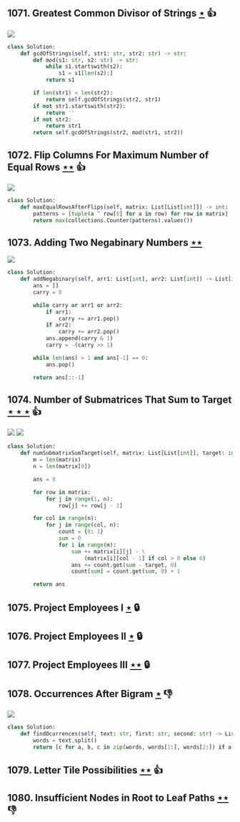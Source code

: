 ## 1071. Greatest Common Divisor of Strings [$\star$](https://leetcode.com/problems/greatest-common-divisor-of-strings) :thumbsup:

![](https://img.shields.io/badge/-String-60373E.svg?style=flat-square)

```python
class Solution:
    def gcdOfStrings(self, str1: str, str2: str) -> str:
        def mod(s1: str, s2: str) -> str:
            while s1.startswith(s2):
                s1 = s1[len(s2):]
            return s1

        if len(str1) < len(str2):
            return self.gcdOfStrings(str2, str1)
        if not str1.startswith(str2):
            return ''
        if not str2:
            return str1
        return self.gcdOfStrings(str2, mod(str1, str2))
```

## 1072. Flip Columns For Maximum Number of Equal Rows [$\star\star$](https://leetcode.com/problems/flip-columns-for-maximum-number-of-equal-rows) :thumbsup:

![](https://img.shields.io/badge/-Hash%20Table-7BA23F.svg?style=flat-square)

```python
class Solution:
    def maxEqualRowsAfterFlips(self, matrix: List[List[int]]) -> int:
        patterns = [tuple(a ^ row[0] for a in row) for row in matrix]
        return max(collections.Counter(patterns).values())
```

## 1073. Adding Two Negabinary Numbers [$\star\star$](https://leetcode.com/problems/adding-two-negabinary-numbers)

![](https://img.shields.io/badge/-Math-434343.svg?style=flat-square)

```python
class Solution:
    def addNegabinary(self, arr1: List[int], arr2: List[int]) -> List[int]:
        ans = []
        carry = 0

        while carry or arr1 or arr2:
            if arr1:
                carry += arr1.pop()
            if arr2:
                carry += arr2.pop()
            ans.append(carry & 1)
            carry = -(carry >> 1)

        while len(ans) > 1 and ans[-1] == 0:
            ans.pop()

        return ans[::-1]
```

## 1074. Number of Submatrices That Sum to Target [$\star\star\star$](https://leetcode.com/problems/number-of-submatrices-that-sum-to-target) :thumbsup:

![](https://img.shields.io/badge/-Dynamic%20Programming-113285.svg?style=flat-square) ![](https://img.shields.io/badge/-Sliding%20Window-1E88A8.svg?style=flat-square)

```python
class Solution:
    def numSubmatrixSumTarget(self, matrix: List[List[int]], target: int) -> int:
        m = len(matrix)
        n = len(matrix[0])

        ans = 0

        for row in matrix:
            for j in range(1, n):
                row[j] += row[j - 1]

        for col in range(n):
            for j in range(col, n):
                count = {0: 1}
                sum = 0
                for i in range(m):
                    sum += matrix[i][j] - \
                        (matrix[i][col - 1] if col > 0 else 0)
                    ans += count.get(sum - target, 0)
                    count[sum] = count.get(sum, 0) + 1

        return ans
```

## 1075. Project Employees I [$\star$](https://leetcode.com/problems/project-employees-i) 🔒

## 1076. Project Employees II [$\star$](https://leetcode.com/problems/project-employees-ii) 🔒

## 1077. Project Employees III [$\star\star$](https://leetcode.com/problems/project-employees-iii) 🔒

## 1078. Occurrences After Bigram [$\star$](https://leetcode.com/problems/occurrences-after-bigram) :thumbsdown:

![](https://img.shields.io/badge/-Hash%20Table-7BA23F.svg?style=flat-square)

```python
class Solution:
    def findOcurrences(self, text: str, first: str, second: str) -> List[str]:
        words = text.split()
        return [c for a, b, c in zip(words, words[1:], words[2:]) if a == first and b == second]
```

## 1079. Letter Tile Possibilities [$\star\star$](https://leetcode.com/problems/letter-tile-possibilities) :thumbsup:

## 1080. Insufficient Nodes in Root to Leaf Paths [$\star\star$](https://leetcode.com/problems/insufficient-nodes-in-root-to-leaf-paths) :thumbsdown:
